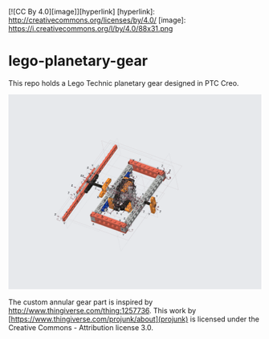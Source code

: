 [![CC By 4.0][image]][hyperlink]
  [hyperlink]: http://creativecommons.org/licenses/by/4.0/
  [image]: https://i.creativecommons.org/l/by/4.0/88x31.png
# lego-planetary-gear
This repo holds a Lego Technic planetary gear designed in PTC Creo.

![Creo CAD screenshot](./export/planetary-gear.png "Creo CAD screenshot")

The custom annular gear part is inspired by http://www.thingiverse.com/thing:1257736. This work by [https://www.thingiverse.com/projunk/about](projunk) is licensed under the Creative Commons - Attribution license 3.0.
